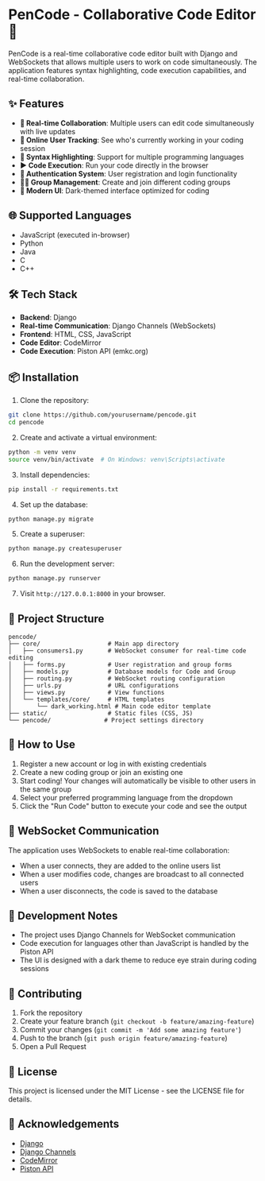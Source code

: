 # PenCode - Collaborative Code Editor 🚀

PenCode is a real-time collaborative code editor built with Django and WebSockets that allows multiple users to work on code simultaneously. The application features syntax highlighting, code execution capabilities, and real-time collaboration.

## ✨ Features

- **🔄 Real-time Collaboration**: Multiple users can edit code simultaneously with live updates
- **👥 Online User Tracking**: See who's currently working in your coding session
- **🌈 Syntax Highlighting**: Support for multiple programming languages
- **▶️ Code Execution**: Run your code directly in the browser
- **🔐 Authentication System**: User registration and login functionality
- **👨‍💻 Group Management**: Create and join different coding groups
- **🌙 Modern UI**: Dark-themed interface optimized for coding

## 🌐 Supported Languages

- JavaScript (executed in-browser)
- Python
- Java
- C
- C++

## 🛠️ Tech Stack

- **Backend**: Django
- **Real-time Communication**: Django Channels (WebSockets)
- **Frontend**: HTML, CSS, JavaScript
- **Code Editor**: CodeMirror
- **Code Execution**: Piston API (emkc.org)

## 📦 Installation

1. Clone the repository:

```bash
git clone https://github.com/yourusername/pencode.git
cd pencode
```

2. Create and activate a virtual environment:

```bash
python -m venv venv
source venv/bin/activate  # On Windows: venv\Scripts\activate
```

3. Install dependencies:

```bash
pip install -r requirements.txt
```

4. Set up the database:

```bash
python manage.py migrate
```

5. Create a superuser:

```bash
python manage.py createsuperuser
```

6. Run the development server:

```bash
python manage.py runserver
```

7. Visit `http://127.0.0.1:8000` in your browser.

## 📁 Project Structure

```
pencode/
├── core/                   # Main app directory
│   ├── consumers1.py       # WebSocket consumer for real-time code editing
│   ├── forms.py            # User registration and group forms
│   ├── models.py           # Database models for Code and Group
│   ├── routing.py          # WebSocket routing configuration
│   ├── urls.py             # URL configurations
│   ├── views.py            # View functions
│   └── templates/core/     # HTML templates
│       └── dark_working.html # Main code editor template
├── static/                 # Static files (CSS, JS)
└── pencode/               # Project settings directory
```

## 📝 How to Use

1. Register a new account or log in with existing credentials
2. Create a new coding group or join an existing one
3. Start coding! Your changes will automatically be visible to other users in the same group
4. Select your preferred programming language from the dropdown
5. Click the "Run Code" button to execute your code and see the output

## 🔌 WebSocket Communication

The application uses WebSockets to enable real-time collaboration:

- When a user connects, they are added to the online users list
- When a user modifies code, changes are broadcast to all connected users
- When a user disconnects, the code is saved to the database

## 🧠 Development Notes

- The project uses Django Channels for WebSocket communication
- Code execution for languages other than JavaScript is handled by the Piston API
- The UI is designed with a dark theme to reduce eye strain during coding sessions

## 🤝 Contributing

1. Fork the repository
2. Create your feature branch (`git checkout -b feature/amazing-feature`)
3. Commit your changes (`git commit -m 'Add some amazing feature'`)
4. Push to the branch (`git push origin feature/amazing-feature`)
5. Open a Pull Request

## 📄 License

This project is licensed under the MIT License - see the LICENSE file for details.

## 🙏 Acknowledgements

- [Django](https://www.djangoproject.com/)
- [Django Channels](https://channels.readthedocs.io/)
- [CodeMirror](https://codemirror.net/)
- [Piston API](https://github.com/engineer-man/piston)
